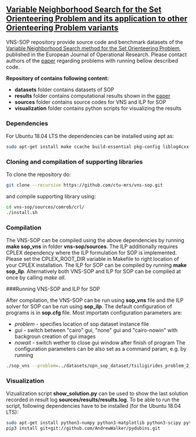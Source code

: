 ## [Variable Neighborhood Search for the Set Orienteering Problem and its application to other Orienteering Problem variants](https://doi.org/10.1016/j.ejor.2019.01.047)

VNS-SOP repository provide source code and benchmark datasets of the [Variable Neighborhood Search method for the Set Orienteering Problem](https://doi.org/10.1016/j.ejor.2019.01.047), published in the European Journal of Operational Research. Please contact authors of the [paper](https://doi.org/10.1016/j.ejor.2019.01.047) regarding problems with running bellow described code. 

**Repository of contains following content:**
- **datasets** folder contains datasets of SOP
- **results** folder contains computational results shown in the [paper](https://doi.org/10.1016/j.ejor.2019.01.047)
- **sources** folder contains source codes for VNS and ILP for SOP 
- **visualization** folder contains python scripts for visualizing the results 


### Dependencies 

For Ubuntu 18.04 LTS the dependencies can be installed using apt as:
```bash 
sudo apt-get install make ccache build-essential pkg-config liblog4cxx-dev libcairo2-dev libboost-filesystem-dev libboost-program-options-dev libboost-thread-dev libboost-iostreams-dev libboost-system-dev
```
### Cloning and compilation of supporting libraries
To clone the repository do:
```bash 
git clone --recursive https://github.com/ctu-mrs/vns-sop.git
```
and compile supporting library using:
```bash 
cd vns-sop/sources/comrob/crl/
./install.sh
```


### Compilation

The VNS-SOP can be compiled using the above dependencies by running **make sop\_vns** in folder **vns-sop/sources**. 
The ILP additionally requires CPLEX dependency where the ILP formulation for SOP is implemented. Please set the CPLEX_ROOT_DIR variable in Makefile to right location of your CPLEX installation. The ILP for SOP can be compiled by running **make sop\_ilp**. Alternatively both VNS-SOP and ILP for SOP can be compiled at once by calling _make all_.

###Running VNS-SOP and ILP for SOP

After compilation, the VNS-SOP can be run using **sop\_vns** file and the ILP solver for SOP can be run using **sop\_ilp**.
The default configuration of programs is in **sop.cfg** file. 
Most importatn configuration parameters are:
- _problem_ - specifies location of sop dataset instance file
- _gui_ - switch between "cairo" gui, "none" gui and "cairo-nowin" with backgroun creation of gui images
- _nowait_ - switch wether to close gui window after finish of program
The configuration parameters can be also set as a command param, e.g. by running
```bash
./sop_vns --problem=../datasets/opn_sop_dataset/tsiligirides_problem_2_budget_30_d_50_s_08.sop --gui=cairo --nowait=0
```

### Visualization

Vizualization script **show_solution.py** can be used to show the last solution recorded in result log **sources/results/results.log**.
To be able to run the script, following dependencies have to be installed (for the Ubuntu 18.04 LTS):
```bash
sudo apt-get install python3-numpy python3-matplotlib python3-scipy python3-shapely python3-descartes python3-pip
pip3 install git+git://github.com/AndrewWalker/pydubins.git
```
